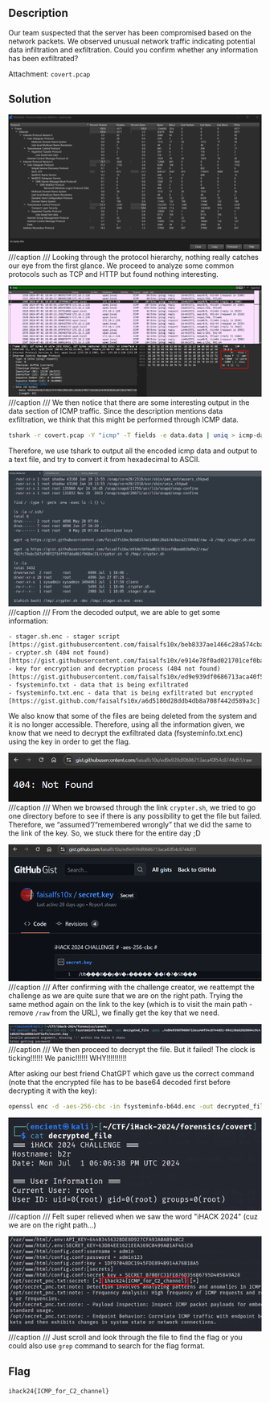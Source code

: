 ## Description
Our team suspected that the server has been compromised based on the network packets. We observed unusual network traffic indicating potential data infiltration and exfiltration. Could you confirm whether any information has been exfiltrated?

Attachment: `covert.pcap`

## Solution
![](covert-1.png)
///caption
///
Looking through the protocol hierarchy, nothing really catches our eye from the first glance. We proceed to analyze some common protocols such as TCP and HTTP but found nothing interesting.

![](covert-2.png)
///caption
///
We then notice that there are some interesting output in the data section of ICMP traffic. Since the description mentions data exfiltration, we think that this might be performed through ICMP data.

```bash {frame="none"}
tshark -r covert.pcap -Y "icmp" -T fields -e data.data | uniq > icmp-data.txt
```
Therefore, we use tshark to output all the encoded icmp data and output to a text file, and try to convert it from hexadecimal to ASCII.

![](covert-3.png)
///caption
///
From the decoded output, we are able to get some information:

```
- stager.sh.enc - stager script [https://gist.githubusercontent.com/faisalfs10x/beb8337ae1466c28a574cbaca2278e8d/raw]
- crypter.sh (404 not found) [https://gist.githubusercontent.com/faisalfs10x/e914e78f0ad021701cef0baab03bd9e2/raw/f61fc74ebc567af98f2734ff07dda8b1f968ec31/crypter.sh]
- key for encryption and decryption process (404 not found) [https://gist.githubusercontent.com/faisalfs10x/ed9e939df0686713aca40f54c8744d51/raw]
- fsysteminfo.txt - data that is being exfiltrated
- fsysteminfo.txt.enc - data that is being exfiltrated but encrypted [https://gist.github.com/faisalfs10x/a6d5180d28ddb4db8a708f442d589a3c]
```

We also know that some of the files are being deleted from the system and it is no longer accessible. Therefore, using all the information given, we know that we need to decrypt the exfiltrated data (fsysteminfo.txt.enc) using the key in order to get the flag.

![](covert-4.png)
///caption
///
When we browsed through the link `crypter.sh`, we tried to go one directory before to see if there is any possibility to get the file but failed. Therefore, we “assumed”/“remembered wrongly” that we did the same to the link of the key. So, we stuck there for the entire day ;D

![](covert-5.png)
///caption
///
After confirming with the challenge creator, we reattempt the challenge as we are quite sure that we are on the right path. Trying the same method again on the link to the key (which is to visit the main path - remove `/raw` from the URL), we finally get the key that we need.

![](covert-6.png)
///caption
///
We then proceed to decrypt the file. But it failed! The clock is ticking!!!!!! We panic!!!!!! WHY!!!!!!!!!!

After asking our best friend ChatGPT which gave us the correct command (note that the encrypted file has to be base64 decoded first before decrypting it with the key):

```bash {frame="none"}
openssl enc -d -aes-256-cbc -in fsysteminfo-b64d.enc -out decrypted_file -pass file:secret.key
```

![](covert-7.png)
///caption
///
Felt super relieved when we saw the word "iHACK 2024" (cuz we are on the right path...)

![](covert-8.png)
///caption
///
Just scroll and look through the file to find the flag or you could also use `grep` command to search for the flag format. 

## Flag
`ihack24{ICMP_for_C2_channel}`